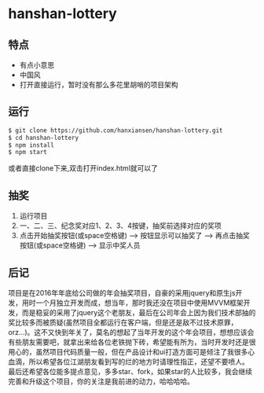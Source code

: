 # hanshan-lottery
## 特点
- 有点小意思
- 中国风
- 打开直接运行，暂时没有那么多花里胡哨的项目架构

## 运行
```bash
$ git clone https://github.com/hanxiansen/hanshan-lottery.git
$ cd hanshan-lottery
$ npm install
$ npm start
```
或者直接clone下来,双击打开index.html就可以了

## 抽奖
1. 运行项目
2. 一、二、三、纪念奖对应1、2、3、4按键，抽奖前选择对应的奖项
3. 点击开始抽奖按钮(或space空格键) —> 按钮显示可以抽奖了 —> 再点击抽奖按钮(或space空格键) —> 显示中奖人员


## 后记
项目是在2016年年底给公司做的年会抽奖项目，自豪的采用jquery和原生js开发，用时一个月独立开发而成，想当年，那时我还没在项目中使用MVVM框架开发，而是稳妥的采用了jquery这个老朋友，最后在公司年会上因为我们技术部抽的奖比较多而被质疑(虽然项目全都运行在客户端，但是还是敌不过技术原罪，orz...)。这不又快到年关了，莫名的想起了当年开发的这个年会项目，想想应该会有些朋友需要吧，就拿出来给各位老铁抛下砖，希望能有所为，当时开发时还是很用心的，虽然项目代码质量一般，但在产品设计和ui打造方面可是倾注了我很多心血滴，所以希望各位江湖朋友看到写的烂的地方时请理性指正，还望不要喷人。
最后还希望各位能多提点意见，多多star、fork，如果star的人比较多，我会继续完善和升级这个项目，你的关注是我前进的动力，哈哈哈哈。